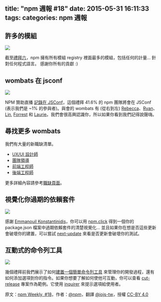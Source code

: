 title: "npm 週報 #18"
date: 2015-05-31 16:11:33
tags:
categories: npm 週報
---


## 許多的模組

![](http://40.media.tumblr.com/1c0aee3ceac72cd84654c0c73046cdc3/tumblr_inline_np0zcr2GWr1t68bpr_500.png)

截至[禮拜六](https://twitter.com/ReBeccaOrg/status/601920015592460288)，npm 擁有所有模組 registry 裡面最多的模組，包括任何的計量… 針對任何程式語言。 感謝你所有的貢獻 :)

## wombats 在 jsconf

![](http://40.media.tumblr.com/06e2604bc4f34d32c3eec56a8a53875b/tumblr_inline_np0rk6N5WH1t68bpr_540.png)

NPM 贊助直播 [記錄在 JSConf](https://twitter.com/linclark/status/603580915130966017)，這個禮拜 41.6% 的 npm 團隊將會在 JSConf (表示我們是 ~1% 的參與者)。與會的 wombats 有 (從右到左) [Rebecca](https://twitter.com/ReBeccaOrg)、[Ryan](https://twitter.com/soldair)、[Lin](https://twitter.com/linclark), [Forrest](https://twitter.com/othiym23) 和 [Laurie](https://twitter.com/seldo)。我們會很高興認識你，所以如果你看到我們記得說聲嗨。

## 尋找更多 wombats

我們有大量的新職缺清單。

- [UX/UI 設計師](https://www.npmjs.com/jobs#ux-ui-designer)
- [團隊領導](https://www.npmjs.com/jobs#team-lead-www-team)
- [前端工程師](https://www.npmjs.com/jobs#frontend-engineer-www-team)
- [後端工程師](https://www.npmjs.com/jobs#backend-engineer-www-team)

更多詳細內容請參考[職缺頁面](https://www.npmjs.com/jobs)。

## 視覺化你過期的依賴套件

![](http://40.media.tumblr.com/e3690e55895a3af59914dc24cbc4e4f9/tumblr_inline_np0ru9w3V31t68bpr_540.png)

感謝 [Emmanouil Konstantinidis](https://twitter.com/iamemmanouil/status/598504437582278656)，你可以用 [npm.click](http://npm.click/#/) 得到一個你的 package.json 檔案中過期依賴套件的清楚視覺化… 並且如果你在想是否這些更新會破壞你的建置，可以嘗試 [next-update](https://www.npmjs.com/package/next-update) 來看是否更新會破壞你的測試。

## 互動式的命令列工具

![](http://38.media.tumblr.com/96bb1a35232e57897442c746008dbb32/tumblr_inline_np0robBYOH1t68bpr_500.gif)

幾個禮拜前我們展示了如何[建置一個簡單命令列工具](http://blog.npmjs.org/post/118810260230/building-a-simple-command-line-tool-with-npm) 來管理你的開發過程，還有如何添加選項到你的指令。如果你想要了解如何使他可互動，你可以查看 [cut-release](https://github.com/bjoerge/cut-release/blob/master/bin/cut-release.js) 專案作為範例。它使用 [inquirer](https://www.npmjs.com/package/inquirer) 來提示選項給使用者。

原文：[npm Weekly, #18](http://blog.npmjs.org/post/120036339840/npm-weekly-18)，作者：[@npm](http://blog.npmjs.org/)，翻譯 [@iojs-tw](https://github.com/iojs/iojs-tw)，授權 [CC-BY 4.0](https://creativecommons.org/licenses/by/4.0/deed.zh_TW)
